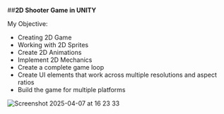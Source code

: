 ##**2D Shooter Game in UNITY** 

My Objective:
- Creating 2D Game
- Working with 2D Sprites
- Create 2D Animations
- Implement 2D Mechanics
- Create a complete game loop
- Create UI elements that work across multiple resolutions and aspect ratios
- Build the game for multiple platforms



![Screenshot 2025-04-07 at 16 23 33](https://github.com/user-attachments/assets/815339c5-6d0c-4de8-9524-9179925d4e9c)
